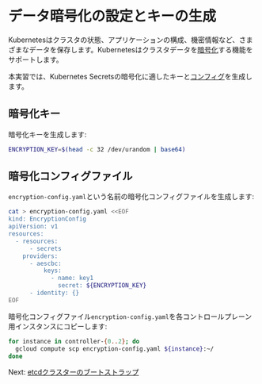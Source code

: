 # データ暗号化の設定とキーの生成

Kubernetesはクラスタの状態、アプリケーションの構成、機密情報など、さまざまなデータを保存します。Kubernetesはクラスタデータを[暗号化](https://kubernetes.io/docs/tasks/administer-cluster/encrypt-data)する機能をサポートします。

本実習では、Kubernetes Secretsの暗号化に適したキーと[コンフィグ](https://kubernetes.io/docs/tasks/administer-cluster/encrypt-data/#understanding-the-encryption-at-rest-configuration)を生成します。

## 暗号化キー

暗号化キーを生成します:

```sh
ENCRYPTION_KEY=$(head -c 32 /dev/urandom | base64)
```

## 暗号化コンフィグファイル

`encryption-config.yaml`という名前の暗号化コンフィグファイルを生成します:

```sh
cat > encryption-config.yaml <<EOF
kind: EncryptionConfig
apiVersion: v1
resources:
  - resources:
      - secrets
    providers:
      - aescbc:
          keys:
            - name: key1
              secret: ${ENCRYPTION_KEY}
      - identity: {}
EOF
```

暗号化コンフィグファイル`encryption-config.yaml`を各コントロールプレーン用インスタンスにコピーします:

```sh
for instance in controller-{0..2}; do
  gcloud compute scp encryption-config.yaml ${instance}:~/
done
```

Next: [etcdクラスターのブートストラップ](07-bootstrapping-etcd.md)
